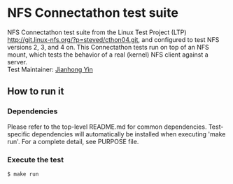 # NFS Connectathon test suite
NFS Connectathon test suite from the Linux Test Project (LTP) http://git.linux-nfs.org/?p=steved/cthon04.git, and configured to test NFS versions 2, 3, and 4 on. This Connectathon tests run on top of an NFS mount, which tests the behavior of a real (kernel) NFS client against a server. \
Test Maintainer: [Jianhong Yin](mailto:jiyin@redhat.com)

## How to run it

### Dependencies
Please refer to the top-level README.md for common dependencies. Test-specific dependencies will automatically be installed when executing 'make run'. For a complete detail, see PURPOSE file.

### Execute the test
```bash
$ make run
```
